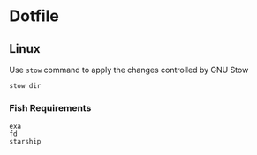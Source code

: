 # Dotfile
## Linux

Use `stow` command to apply the changes controlled by GNU Stow
```
stow dir
```
### Fish Requirements

```
exa
fd
starship
```
